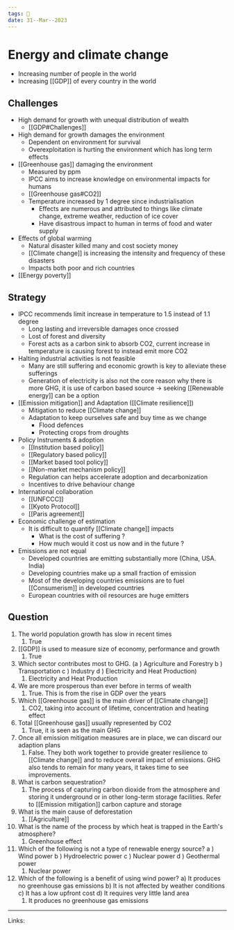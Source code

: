 ```yaml
---
tags: 🌱
date: 31--Mar--2023
---
```


# Energy and climate change

- Increasing number of people in the world
- Increasing [[GDP]] of every country in the world
## Challenges
- High demand for growth with unequal distribution of wealth
    - [[GDP#Challenges]]
- High demand for growth damages the environment
    - Dependent on environment for survival
    - Overexploitation is hurting the environment which has long term effects
- [[Greenhouse gas]] damaging the environment
    - Measured by ppm
    - IPCC aims to increase knowledge on environmental impacts for humans
    - [[Greenhouse gas#CO2]]
    - Temperature increased by 1 degree since industrialisation
        - Effects are numerous and attributed to things like climate change, extreme weather, reduction of ice cover
        - Have disastrous impact to human in terms of food and water supply
- Effects of global warming
    - Natural disaster killed many and cost society money
    - [[Climate change]] is increasing the intensity and frequency of these disasters
    - Impacts both poor and rich countries
- [[Energy poverty]]
## Strategy
- IPCC recommends limit increase in temperature to 1.5 instead of 1.1 degree
    - Long lasting and irreversible damages once crossed
    - Lost of forest and diversity
    - Forest acts as a carbon sink to absorb CO2, current increase in temperature is causing forest to instead emit more CO2
- Halting industrial activities is not feasible
    - Many are still suffering and economic growth is key to alleviate these sufferings
    - Generation of electricity is also not the core reason why there is more GHG, it is use of carbon based source → seeking [[Renewable energy]] can be a option
- [[Emission mitigation]] and Adaptation ([[Climate resilience]])
    - Mitigation to reduce [[Climate change]]
    - Adaptation to keep ourselves safe and buy time as we change
        - Flood defences
        - Protecting crops from droughts
- Policy Instruments & adoption
    - [[Institution based policy]]
    - [[Regulatory based policy]]
    - [[Market based tool policy]]
    - [[Non-market mechanism policy]]
    - Regulation can helps accelerate adoption and decarbonization
    - Incentives to drive behaviour change
- International collaboration
    - [[UNFCCC]]
    - [[Kyoto Protocol]]
    - [[Paris agreement]]
- Economic challenge of estimation
    - It is difficult to quantify [[Climate change]] impacts
        - What is the cost of suffering ?
        - How much would it cost us now and in the future ?
- Emissions are not equal
    - Developed countries are emitting substantially more (China, USA. India)
    - Developing countries make up a small fraction of emission
    - Most of the developing countries emissions are to fuel [[Consumerism]] in developed countries
    - European countries with oil resources are huge emitters
## Question
1. The world population growth has slow in recent times
    1. True
2. [[GDP]] is used to measure size of economy, performance and growth
    1. True
3. Which sector contributes most to GHG. (a ) Agriculture and Forestry b ) Transportation c ) Industry d ) Electricity and Heat Production)
    1. Electricity and Heat Production
4. We are more prosperous than ever before in terms of wealth
    1. True. This is from the rise in GDP over the years
5. Which [[Greenhouse gas]] is the main driver of [[Climate change]]
    1. CO2, taking into account of lifetime, concentration and heating effect
6. Total [[Greenhouse gas]] usually represented by CO2
    1. True, it is seen as the main GHG
7. Once all emission mitigation measures are in place, we can discard our adaption plans
    1. False. They both work together to provide greater resilience to [[Climate change]] and to reduce overall impact of emissions. GHG also tends to remain for many years, it takes time to see improvements.
8. What is carbon sequestration?
    1. The process of capturing carbon dioxide from the atmosphere and storing it underground or in other long-term storage facilities. Refer to [[Emission mitigation]] carbon capture and storage
9. What is the main cause of deforestation
    1. [[Agriculture]]
10. What is the name of the process by which heat is trapped in the Earth's atmosphere?
    1. Greenhouse effect
11. Which of the following is not a type of renewable energy source? a ) Wind power b ) Hydroelectric power c ) Nuclear power d ) Geothermal power
    1. Nuclear power
12. Which of the following is a benefit of using wind power? a) It produces no greenhouse gas emissions b) It is not affected by weather conditions c) It has a low upfront cost d) It requires very little land area
    1. It produces no greenhouse gas emissions

---
Links: 